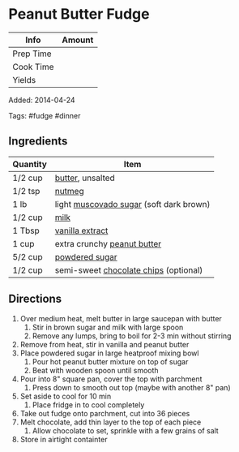# Peanut Butter Fudge

| Info      | Amount |
| --------- | ------ |
| Prep Time |        |
| Cook Time |        |
| Yields    |        |

Added: 2014-04-24

Tags: #fudge #dinner

## Ingredients

| Quantity | Item                                                                         |
| -------- | ---------------------------------------------------------------------------- |
| 1/2 cup  | [butter](../Ingredients/butter.md), unsalted                                 |
| 1/2 tsp  | [nutmeg](../Ingredients/nutmeg.md)                                           |
| 1 lb     | light [muscovado sugar](../Ingredients/muscovado-sugar.md) (soft dark brown) |
| 1/2 cup  | [milk](../Ingredients/milk.md)                                               |
| 1 Tbsp   | [vanilla extract](../Ingredients/vanilla%20extract.md)                       |
| 1 cup    | extra crunchy [peanut butter](../Ingredients/peanut%20butter.md)             |
| 5/2 cup  | [powdered sugar](../Ingredients/powdered-sugar.md)                           |
| 1/2 cup  | semi-sweet [chocolate chips](../Ingredients/chocolate%20chips.md) (optional) |

## Directions

1. Over medium heat, melt butter in large saucepan with butter
   1. Stir in brown sugar and milk with large spoon
   2. Remove any lumps, bring to boil for 2-3 min without stirring
2. Remove from heat, stir in vanilla and peanut butter
3. Place powdered sugar in large heatproof mixing bowl
    1. Pour hot peanut butter mixture on top of sugar
    2. Beat with wooden spoon until smooth
4. Pour into 8\" square pan, cover the top with parchment
    1. Press down to smooth out top (maybe with another 8" pan)
5. Set aside to cool for 10 min
    1. Place fridge in to cool completely
6. Take out fudge onto parchment, cut into 36 pieces
7. Melt chocolate, add thin layer to the top of each piece
    1. Allow chocolate to set, sprinkle with a few grains of salt
8. Store in airtight containter
